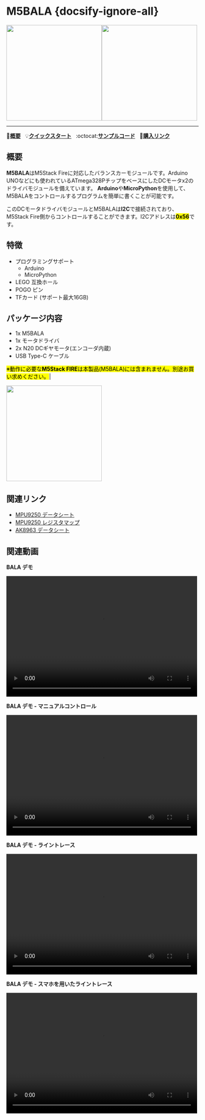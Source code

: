# M5BALA {docsify-ignore-all}

<img src="assets/img/product_pics/app/bala_1.jpg" width="250" height="250"><img src="assets/img/product_pics/app/bala_5.jpg" width="250" height="250">

* * *

:memo:**[概要](#概要)**&nbsp;&nbsp;&nbsp;:bulb:**[クイックスタート](/ja/quick_start/bala/bala_quick_start)**&nbsp;&nbsp;&nbsp;:octocat:**[サンプルコード](https://github.com/m5stack/M5Bala/tree/master/examples)**&nbsp;&nbsp;&nbsp;🛒**[購入リンク](https://www.aliexpress.com/item/M5Satck-New-BALA-Car-ESP32-Development-Mini-Electric-Self-balancing-Car-2DC-Motor-with-Encoder-PSRAM/32904033658.html)**

## 概要

**M5BALA**はM5Stack Fireに対応したバランスカーモジュールです。Arduino UNOなどにも使われているATmega328PチップをベースにしたDCモータx2のドライバモジュールを備えています。
**Arduino**や**MicroPython**を使用して、M5BALAをコントロールするプログラムを簡単に書くことが可能です。

このDCモータドライバモジュールとM5BALAは**I2C**で接続されており、M5Stack Fire側からコントロールすることができます。I2Cアドレスは<mark>**0x56**</mark>です。

## 特徴

- プログラミングサポート
  - Arduino
  - MicroPython
- LEGO 互換ホール
- POGO ピン
- TFカード (サポート最大16GB)

## パッケージ内容

- 1x M5BALA
- 1x モータドライバ
- 2x N20 DCギヤモータ(エンコーダ内蔵)
- USB Type-C ケーブル

<mark>※動作に必要な**M5Stack FIRE**は本製品(M5BALA)には含まれません。別途お買い求めください。</mark>|

<img src="assets/img/product_pics/app/bala_2.jpg" width="250" height="250">

## 関連リンク

- [MPU9250 データシート](http://www.invensense.com/wp-content/uploads/2015/02/PS-MPU-9250A-01-v1.1.pdf)
- [MPU9250 レジスタマップ](https://www.invensense.com/wp-content/uploads/2015/02/RM-MPU-9250A-00-v1.6.pdf)
- [AK8963 データシート](https://strawberry-linux.com/pub/AK8963.pdf)

## 関連動画

**BALA デモ**

<video width="500" height="315" controls>
    <source src="https://m5stack.oss-cn-shenzhen.aliyuncs.com/video/Blog/Twitch201812/M5BALA%20.mp4" type="video/mp4">
</video>

**BALA デモ - マニュアルコントロール**

<video width="500" height="315" controls>
    <source src="https://m5stack.oss-cn-shenzhen.aliyuncs.com/video/Blog/Twitch201811/Iphone%20Controlled%20M5Bala%20.mp4" type="video/mp4">
</video>

**BALA デモ - ライントレース**

<video width="500" height="315" controls>
    <source src="https://m5stack.oss-cn-shenzhen.aliyuncs.com/video/Blog/Twitch201901/M5BALA.mp4" type="video/mp4">
</video>

**BALA デモ - スマホを用いたライントレース**

<video width="500" height="315" controls>
    <source src="https://m5stack.oss-cn-shenzhen.aliyuncs.com/video/Blog/Twitch201812/Self-tracing%20Car.mp4" type="video/mp4">
</video>

